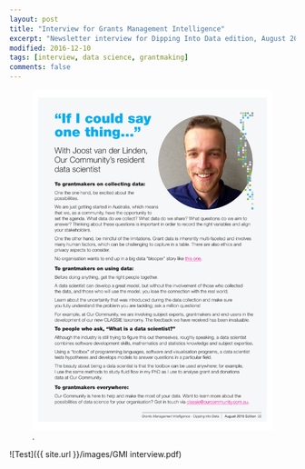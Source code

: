 ```yaml
---
layout: post
title: "Interview for Grants Management Intelligence"
excerpt: "Newsletter interview for Dipping Into Data edition, August 2016"
modified: 2016-12-10
tags: [interview, data science, grantmaking]
comments: false
---
```


<figure>
	<a href="/images/GMI interview.pdf"><img src="/images/GMI interview.pdf"></a>
	<figcaption>.</figcaption>
</figure>

![Test]({{ site.url }}/images/GMI interview.pdf)

